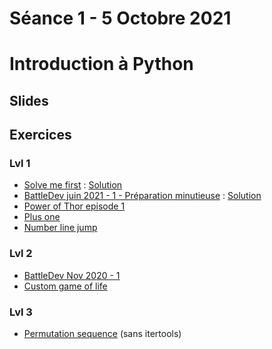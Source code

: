 # Séance 1 - 5 Octobre 2021
# Introduction à Python
## Slides
## Exercices
### Lvl 1
  - [Solve me first](https://www.hackerrank.com/challenges/solve-me-first/problem) : [Solution](solve-me-first.py)
  - [BattleDev juin 2021 - 1 - Préparation minutieuse](https://www.isograd-testingservices.com/FR/solutions-challenges-de-code?cts_id=76) : [Solution](Preparation-minutieuse.py)
  - [Power of Thor episode 1](https://www.codingame.com/ide/puzzle/power-of-thor-episode-1)
  - [Plus one](https://leetcode.com/problems/plus-one/)
  - [Number line jump](https://www.hackerrank.com/challenges/kangaroo/problem)
### Lvl 2
  - [BattleDev Nov 2020 - 1](https://www.isograd-testingservices.com/FR/solutions-challenges-de-code?cts_id=70)
  - [Custom game of life](https://www.codingame.com/ide/puzzle/custom-game-of-life)
### Lvl 3
  - [Permutation sequence](https://leetcode.com/problems/permutation-sequence/) (sans itertools)
